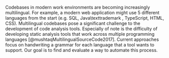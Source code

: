 
Codebases in modern work environments are becoming increasingly multilingual. For example, a modern web application might use 5 different languages from the start (e.g. SQL, Java\texttrademark , TypeScript, HTML, CSS). Multilingual codebases pose a significant challenge to the development of code analysis tools. Especially of note is the difficulty of developing static analysis tools that work across multiple programming languages [@mushtaqMultilingualSourceCode2017]. Current approaches focus on handwriting a grammar for each language that a tool wants to support. Our goal is to find and evaluate a way to automate this process.
